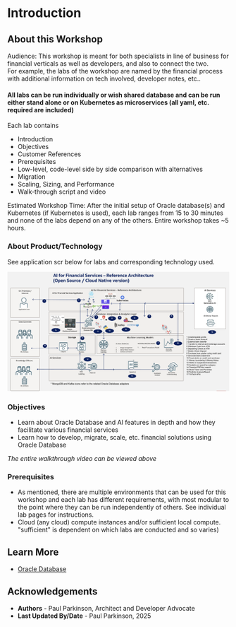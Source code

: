 # Introduction

## About this Workshop


Audience: This workshop is meant for both specialists in line of business for financial verticals as well as developers, and also to connect the two.  
For example, the labs of the workshop are named by the financial process with additional information on tech involved, developer notes, etc..

#### All labs can be run individually or wish shared database and can be run either stand alone or on Kubernetes as microservices (all yaml, etc. required are included)

Each lab contains
- Introduction
- Objectives
- Customer References
- Prerequisites
- Low-level, code-level side by side comparison with alternatives
- Migration
- Scaling, Sizing, and Performance
- Walk-through script and video

Estimated Workshop Time: After the initial setup of Oracle database(s) and Kubernetes (if Kubernetes is used), each lab ranges from 15 to 30 minutes and none of the labs depend on any of the others. Entire workshop takes ~5 hours.

### About Product/Technology

See application scr below for labs and corresponding technology used.

![Financial Application Architecture](./images/architecture.png " ")

### Objectives

- Learn about Oracle Database and AI features in depth and how they facilitate various financial services
- Learn how to develop, migrate, scale, etc. financial solutions using Oracle Database


[](youtube:qHVYXagpAC0)

*The entire walkthrough video can be viewed above*

### Prerequisites

 - As mentioned, there are multiple environments that can be used for this workshop and each lab has different requirements, with most modular to the point where they can be run independently of others. See individual lab pages for instructions.
 - Cloud (any cloud) compute instances and/or sufficient local compute. "sufficient" is dependent on which labs are conducted and so varies)

## Learn More

* [Oracle Database](https://bit.ly/mswsdatabase)

## Acknowledgements
* **Authors** - Paul Parkinson, Architect and Developer Advocate
* **Last Updated By/Date** - Paul Parkinson, 2025
